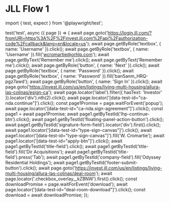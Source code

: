 # JLL Flow 1


import { test, expect } from '@playwright/test';

test('test', async ({ page }) => {
  await page.goto('https://login.jll.com/?fromURI=https%3A%2F%2Finvest.jll.com%2Fapi%2Fauthorization-code%2Fcallback&lang=en&locale=us');
  await page.getByRole('textbox', { name: 'Username' }).click();
  await page.getByRole('textbox', { name: 'Username' }).fill('wcromartie@orhlp.com');
  await page.getByText('Remember me').click();
  await page.getByText('Remember me').click();
  await page.getByRole('button', { name: 'Next' }).click();
  await page.getByRole('textbox', { name: 'Password' }).click();
  await page.getByRole('textbox', { name: 'Password' }).fill('ban5anm_HRQ-pgz7awd');
  await page.getByRole('button', { name: 'Sign In' }).click();
  await page.goto('https://invest.jll.com/us/en/listings/living-multi-housing/allura-las-colinas/esign-ca');
  await page.locator('label').filter({ hasText: 'Investor' }).locator('div').nth(2).click();
  await page.locator('[data-test-id="ca-nda.continue"]').click();
  const page1Promise = page.waitForEvent('popup');
  await page.locator('[data-test-id="ca-nda.sign-agreement"]').click();
  const page1 = await page1Promise;
  await page1.getByTestId('lhp-continue-btn').click();
  await page1.getByTestId('floating-panel-action-button').click();
  await page1.getByTestId('signature-form-field').locator('div').first().click();
  await page1.locator('[data-test-id="type-sign-canvas"]').click();
  await page1.locator('[data-test-id="type-sign-canvas"]').fill('W. Cromartie');
  await page1.locator('[data-test-id="apply-btn"]').click();
  await page1.getByTestId('title-field').click();
  await page1.getByTestId('title-field').fill('Dir Acquisitions');
  await page1.getByTestId('title-field').press('Tab');
  await page1.getByTestId('company-field').fill('Odyssey Residential Holdings');
  await page1.getByTestId('footer-submit-button').click();
  await page.goto('https://invest.jll.com/us/en/listings/living-multi-housing/allura-las-colinas/deal-room');
  await page.locator('.checkbox_overlay__kZBNW').first().click();
  const downloadPromise = page.waitForEvent('download');
  await page.locator('[data-test-id="deal-room-download"]').click();
  const download = await downloadPromise;
});
